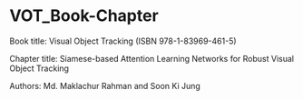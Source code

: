 # VOT_Book-Chapter

Book title: Visual Object Tracking (ISBN 978-1-83969-461-5)

Chapter title: Siamese-based Attention Learning Networks for Robust Visual Object Tracking

Authors: Md. Maklachur Rahman and Soon Ki Jung
